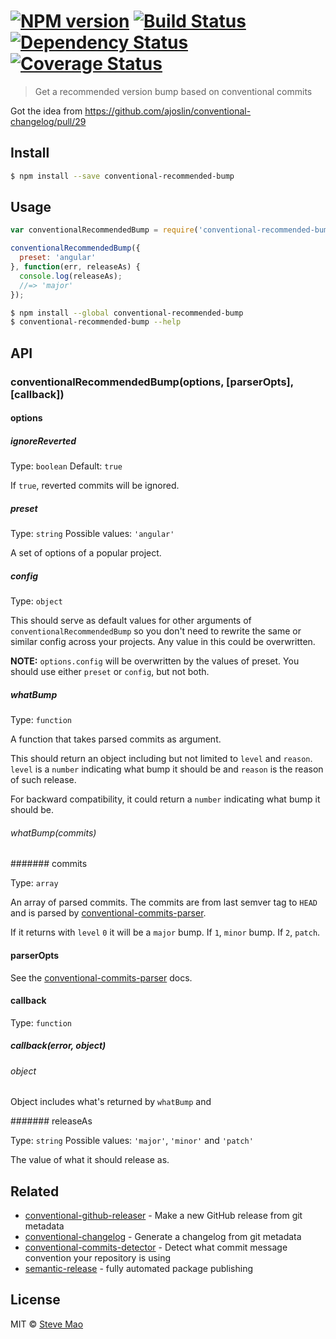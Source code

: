 #  [![NPM version][npm-image]][npm-url] [![Build Status][travis-image]][travis-url] [![Dependency Status][daviddm-image]][daviddm-url] [![Coverage Status][coverall-image]][coverall-url]

> Get a recommended version bump based on conventional commits

Got the idea from https://github.com/ajoslin/conventional-changelog/pull/29


## Install

```sh
$ npm install --save conventional-recommended-bump
```


## Usage

```js
var conventionalRecommendedBump = require('conventional-recommended-bump');

conventionalRecommendedBump({
  preset: 'angular'
}, function(err, releaseAs) {
  console.log(releaseAs);
  //=> 'major'
});
```

```sh
$ npm install --global conventional-recommended-bump
$ conventional-recommended-bump --help
```


## API

### conventionalRecommendedBump(options, [parserOpts], [callback])

#### options

##### ignoreReverted

Type: `boolean` Default: `true`

If `true`, reverted commits will be ignored.

##### preset

Type: `string` Possible values: `'angular'`

A set of options of a popular project.

##### config

Type: `object`

This should serve as default values for other arguments of `conventionalRecommendedBump` so you don't need to rewrite the same or similar config across your projects. Any value in this could be overwritten.

**NOTE:** `options.config` will be overwritten by the values of preset. You should use either `preset` or `config`, but not both.

##### whatBump

Type: `function`

A function that takes parsed commits as argument.

This should return an object including but not limited to `level` and `reason`. `level` is a `number` indicating what bump it should be and `reason` is the reason of such release.

For backward compatibility, it could return a `number` indicating what bump it should be.

###### whatBump(commits)

####### commits

Type: `array`

An array of parsed commits. The commits are from last semver tag to `HEAD` and is parsed by [conventional-commits-parser](https://github.com/conventional-changelog/conventional-commits-parser).

If it returns with `level` `0` it will be a `major` bump. If `1`, `minor` bump. If `2`, `patch`.

#### parserOpts

See the [conventional-commits-parser](https://github.com/conventional-changelog/conventional-commits-parser) docs.

#### callback

Type: `function`

##### callback(error, object)

###### object

Object includes what's returned by `whatBump` and

####### releaseAs

Type: `string` Possible values: `'major'`, `'minor'` and `'patch'`

The value of what it should release as.


## Related

- [conventional-github-releaser](https://github.com/conventional-changelog/conventional-github-releaser) - Make a new GitHub release from git metadata
- [conventional-changelog](https://github.com/conventional-changelog/conventional-changelog-cli) - Generate a changelog from git metadata
- [conventional-commits-detector](https://github.com/conventional-changelog/conventional-commits-detector) - Detect what commit message convention your repository is using
- [semantic-release](https://github.com/semantic-release/semantic-release) - fully automated package publishing


## License

MIT © [Steve Mao](https://github.com/stevemao)


[npm-image]: https://badge.fury.io/js/conventional-recommended-bump.svg
[npm-url]: https://npmjs.org/package/conventional-recommended-bump
[travis-image]: https://travis-ci.org/conventional-changelog/conventional-recommended-bump.svg?branch=master
[travis-url]: https://travis-ci.org/conventional-changelog/conventional-recommended-bump
[daviddm-image]: https://david-dm.org/conventional-changelog/conventional-recommended-bump.svg?theme=shields.io
[daviddm-url]: https://david-dm.org/conventional-changelog/conventional-recommended-bump
[coverall-image]: https://coveralls.io/repos/conventional-changelog/conventional-recommended-bump/badge.svg
[coverall-url]: https://coveralls.io/r/conventional-changelog/conventional-recommended-bump
